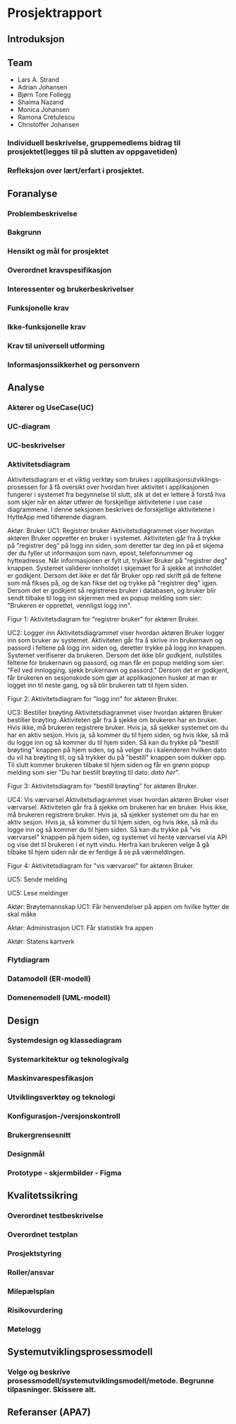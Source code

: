 # Prosjektrapport

## Introduksjon


## Team
- Lars A. Strand
- Adrian Johansen
- Bjørn Tore Follegg
- Shaima Nazand
- Monica Johansen
- Ramona Cretulescu
- Christoffer Johansen
### Individuell beskrivelse, gruppemedlems bidrag til prosjektet(legges til på slutten av oppgavetiden)
### Refleksjon over lært/erfart i prosjektet. 


## Foranalyse

### Problembeskrivelse

### Bakgrunn

### Hensikt og mål for prosjektet

### Overordnet kravspesifikasjon

### Interessenter og brukerbeskrivelser

### Funksjonelle krav

### Ikke-funksjonelle krav

### Krav til universell utforming

### Informasjonssikkerhet og personvern


## Analyse

### Aktører og UseCase(UC)

### UC-diagram

### UC-beskrivelser

### Aktivitetsdiagram
Aktivitetsdiagram er et viktig verktøy som brukes i applikasjonsutviklings- prosessen for å få oversikt over hvordan hver aktivitet i applikasjonen fungerer i systemet fra begynnelse til slutt, slik at det er lettere å forstå hva som skjer når en aktør utfører de forskjellige aktivitetene i use case diagrammene. I denne seksjonen beskrives de forskjellige aktivitetene i HytteApp med tilhørende diagram.

Aktør: Bruker
UC1: Registrer bruker
Aktivitetsdiagrammet viser hvordan aktøren Bruker oppretter en bruker i systemet. Aktiviteten går fra å trykke på "registrer deg" på logg inn siden, som deretter tar deg inn på et skjema der du fyller ut informasjon som navn, epost, telefonnummer og hytteadresse. Når informasjonen er fylt ut, trykker Bruker på "registrer deg" knappen. Systemet validerer innholdet i skjemaet for å sjekke at innholdet er godkjent. Dersom det ikke er det får Bruker opp rød skrift på de feltene som må fikses på, og de kan fikse det og trykke på "registrer deg" igjen. Dersom det er godkjent så registreres bruker i databasen, og bruker blir sendt tilbake til logg inn skjermen med en popup melding som sier: "Brukeren er opprettet, vennligst logg inn".

Figur 1: Aktivitetsdiagram for "registrer bruker" for aktøren Bruker.

UC2: Logger inn
Aktivitetsdiagrammet viser hvordan aktøren Bruker logger inn som bruker av systemet. Aktiviteten går fra å skrive inn brukernavn og passord i feltene på logg inn siden og, deretter trykke på logg inn knappen. Systemet verifiserer da brukeren. Dersom det ikke blir godkjent, nullstilles feltene for brukernavn og passord, og man får en popup melding som sier: "Feil ved innlogging, sjekk brukernavn og passord." Dersom det er godkjent, får brukeren en sesjonskode som gjør at applikasjonen husker at man er logget inn til neste gang, og så blir brukeren tatt til hjem siden.

Figur 2: Aktivitetsdiagram for "logg inn" for aktøren Bruker.

UC3: Bestiller brøyting
Aktivitetsdiagrammet viser hvordan aktøren Bruker bestiller brøyting. Aktiviteten går fra å sjekke om brukeren har en bruker. Hvis ikke, må brukeren registrere bruker. Hvis ja, så sjekker systemet om du har en aktiv sesjon. Hvis ja, så kommer du til hjem siden, og hvis ikke, så må du logge inn og så kommer du til hjem siden. Så kan du trykke på "bestill brøyting" knappen på hjem siden, og så velger du i kalenderen hvilken dato du vil ha brøyting til, og så trykker du på "bestill" knappen som dukker opp. Til slutt kommer brukeren tilbake til hjem siden og får en grønn popup melding som sier "Du har bestilt brøyting til dato: *dato her*". 

Figur 3: Aktivitetsdiagram for "bestill brøyting" for aktøren Bruker.

UC4: Vis værvarsel
Aktivitetsdiagrammet viser hvordan aktøren Bruker viser værvarsel. Aktiviteten går fra å sjekke om brukeren har en bruker. Hvis ikke, må brukeren registrere bruker. Hvis ja, så sjekker systemet om du har en aktiv sesjon. Hvis ja, så kommer du til hjem siden, og hvis ikke, så må du logge inn og så kommer du til hjem siden. Så kan du trykke på "vis værvarsel" knappen på hjem siden, og systemet vil hente værvarsel via API og vise det til brukeren i et nytt vindu. Herfra kan brukeren velge å gå tilbake til hjem siden når de er ferdige å se på værmeldingen.

Figur 4: Aktivitetsdiagram for "vis værvarsel" for aktøren Bruker.

UC5: Sende melding

UC5: Lese meldinger

Aktør: Brøytemannskap
UC1: Får henvendelser på appen om hvilke hytter de skal måke

Aktør: Administrasjon
UC1: Får statistikk fra appen

Aktør: Statens kartverk

### Flytdiagram

### Datamodell (ER-modell)

### Domenemodell (UML-modell)


## Design

### Systemdesign og klassediagram

### Systemarkitektur og teknologivalg

### Maskinvarespesfikasjon

### Utviklingsverktøy og teknologi

### Konfigurasjon-/versjonskontroll

### Brukergrensesnitt

### Designmål

### Prototype - skjermbilder - Figma


## Kvalitetssikring

### Overordnet testbeskrivelse

### Overordnet testplan

### Prosjektstyring

### Roller/ansvar

### Milepælsplan

### Risikovurdering

### Møtelogg


## Systemutviklingsprosessmodell

### Velge og beskrive prosessmodell/systemutviklingsmodell/metode. Begrunne tilpasninger. Skissere alt.


## Referanser (APA7)




